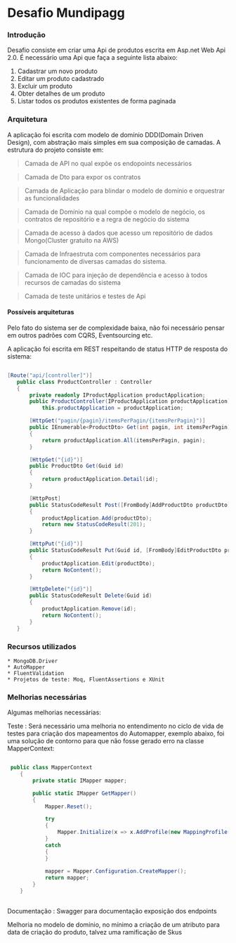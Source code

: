 # Desafio Mundipagg

### Introdução 


Desafio consiste em criar uma Api de produtos escrita em Asp.net Web Api 2.0. É necessário uma Api que faça a seguinte lista abaixo:
  
  1. Cadastrar um novo produto  
  2. Editar um produto cadastrado
  3. Excluir um produto
  4. Obter detalhes de um produto
  5. Listar todos os produtos existentes de forma paginada
  
  
### Arquitetura

A aplicação foi escrita com modelo de domínio DDD(Domain Driven Design), com abstração mais simples em sua composição de camadas. A estrutura do projeto consiste em:

   > Camada de API no qual expõe os endopoints necessários
   
   > Camada de Dto para expor os contratos
   
   > Camada de Aplicação para blindar o modelo de domínio e orquestrar as funcionalidades
   
   > Camada de Domínio na qual compõe o modelo de negócio, os contratos de repositório e a regra de negócio do sistema
   
   > Camada de acesso à dados que acesso um repositório de dados Mongo(Cluster gratuito na AWS)
   
   > Camada de Infraestruta com componentes necessários para funcionamento de diversas camadas do sistema.
   
   > Camada de IOC para injeção de dependência e acesso à todos recursos de camadas do sistema
   
   > Camada de teste unitários e testes de Api

#### Possíveis arquiteturas
Pelo fato do sistema ser de complexidade baixa, não foi necessário pensar em outros padrões com CQRS, Eventsourcing etc. 
   
A aplicação foi escrita em REST respeitando de status HTTP de resposta do sistema:
 
 ```C#

 [Route("api/[controller]")]
    public class ProductController : Controller
    {
        private readonly IProductApplication productApplication;
        public ProductController(IProductApplication productApplication) =>
            this.productApplication = productApplication;

        [HttpGet("pagin/{pagin}/itemsPerPagin/{itemsPerPagin}")]
        public IEnumerable<ProductDto> Get(int pagin, int itemsPerPagin)
        {
            return productApplication.All(itemsPerPagin, pagin);
        }

        [HttpGet("{id}")]
        public ProductDto Get(Guid id)
        {
            return productApplication.Detail(id);
        }

        [HttpPost]
        public StatusCodeResult Post([FromBody]AddProductDto productDto)
        {
            productApplication.Add(productDto);
            return new StatusCodeResult(201);
        }

        [HttpPut("{id}")]
        public StatusCodeResult Put(Guid id, [FromBody]EditProductDto productDto)
        {
            productApplication.Edit(productDto);
            return NoContent();
        }

        [HttpDelete("{id}")]
        public StatusCodeResult Delete(Guid id)
        {
            productApplication.Remove(id);
            return NoContent();
        }
    }

````


 ### Recursos utilizados
 
    * MongoDB.Driver
    * AutoMapper
    * FluentValidation
    * Projetos de teste: Moq, FluentAssertions e XUnit
    
  
 ### Melhorias necessárias
 
 Algumas melhorias necessárias:
 
Teste :  Será necessário uma melhoria no entendimento no ciclo de vida de testes para criação dos mapeamentos do Automapper, exemplo abaixo, foi uma solução de contorno para que não fosse gerado erro  na classe MapperContext:
    
```C#

 public class MapperContext
    {
        private static IMapper mapper;

        public static IMapper GetMapper()
        {
            Mapper.Reset();

            try
            {
                Mapper.Initialize(x => x.AddProfile(new MappingProfile()));
            }
            catch 
            {
            }
           
            mapper = Mapper.Configuration.CreateMapper();
            return mapper;
        }
    }
    
````
Documentação : Swagger para documentação exposição dos endpoints
    
Melhoria no modelo de domínio, no mínimo a criação de um atributo para data de criação do produto, talvez uma ramificação de Skus


    
